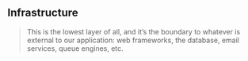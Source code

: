 ## Infrastructure

> This is the lowest layer of all, and it’s the boundary to whatever is external to our application: web frameworks, the database, email services, queue engines, etc.
